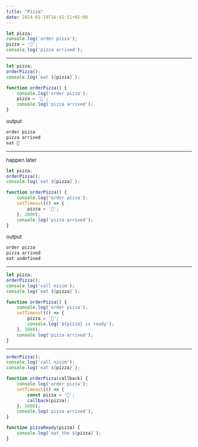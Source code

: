 ```yaml
---
title: "Pizza"
date: 2024-01-10T16:41:51+02:00
---
```


```javascript
let pizza;
console.log('order pizza');
pizza = '🍕';
console.log('pizza arrived');
```

--------------------------

```javascript
let pizza;
orderPizza();
console.log(`eat ${pizza}`);

function orderPizza() {
	console.log('order pizza');
	pizza = '🍕';
	console.log('pizza arrived');
}
```

output

```txt
order pizza
pizza arrived
eat 🍕
```

--------------------------

happen later

```javascript
let pizza;
orderPizza();
console.log(`eat ${pizza}`);

function orderPizza() {
	console.log('order pizza');
	setTimeout(() => {
		pizza = '🍕';
	}, 2000);
	console.log('pizza arrived');
}
```

output

```txt
order pizza
pizza arrived
eat undefined
```

--------------------------

```javascript
let pizza;
orderPizza();
console.log('call nisim');
console.log(`eat ${pizza}`);

function orderPizza() {
	console.log('order pizza');
	setTimeout(() => {
		pizza = '🍕';
		console.log('${pizza} is ready');
	}, 2000);
	console.log('pizza arrived');
}
```

--------------------------

```javascript
orderPizza();
console.log('call nisim');
console.log(`eat ${pizza}`);

function orderPizza(callback) {
	console.log('order pizza');
	setTimeout(() => {
		const pizza = '🍕';
		callback(pizza);
	}, 2000);
	console.log('pizza arrived');
}

function pizzaReady(pizza) {
	console.log(`eat the ${pizza}`);
}
```
